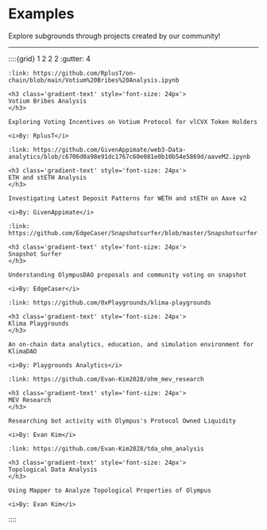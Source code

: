 # Examples

Explore subgrounds through projects created by our community!

---

::::{grid} 1 2 2 2
:gutter: 4

```{grid-item-card}
:link: https://github.com/RplusT/on-chain/blob/main/Votium%20Bribes%20Analysis.ipynb

<h3 class='gradient-text' style='font-size: 24px'>
Votium Bribes Analysis
</h3>

Exploring Voting Incentives on Votium Protocol for vlCVX Token Holders

<i>By: RplusT</i>
```

```{grid-item-card}
:link: https://github.com/GivenAppimate/web3-Data-analytics/blob/c6706d0a98e91dc1767c60e081e0b10b54e5869d/aaveM2.ipynb

<h3 class='gradient-text' style='font-size: 24px'>
ETH and stETH Analysis
</h3>

Investigating Latest Deposit Patterns for WETH and stETH on Aave v2

<i>By: GivenAppimate</i>
```

```{grid-item-card}
:link: https://github.com/EdgeCaser/Snapshotsurfer/blob/master/Snapshotsurfer.ipynb

<h3 class='gradient-text' style='font-size: 24px'>
Snapshot Surfer
</h3>

Understanding OlympusDAO proposals and community voting on snapshot

<i>By: EdgeCaser</i>
```

```{grid-item-card}
:link: https://github.com/0xPlaygrounds/klima-playgrounds

<h3 class='gradient-text' style='font-size: 24px'>
Klima Playgrounds
</h3>

An on-chain data analytics, education, and simulation environment for KlimaDAO

<i>By: Playgrounds Analytics</i>
```

```{grid-item-card}
:link: https://github.com/Evan-Kim2028/ohm_mev_research

<h3 class='gradient-text' style='font-size: 24px'>
MEV Research
</h3>

Researching bot activity with Olympus's Protocol Owned Liquidity

<i>By: Evan Kim</i>
```

```{grid-item-card}
:link: https://github.com/Evan-Kim2028/tda_ohm_analysis

<h3 class='gradient-text' style='font-size: 24px'>
Topological Data Analysis
</h3>

Using Mapper to Analyze Topological Properties of Olympus

<i>By: Evan Kim</i>
```
::::
